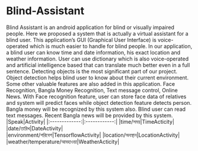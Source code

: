 # Blind-Assistant
Blind Assistant is an android application for blind or visually impaired people. Here we proposed a system that is actually a virtual assistant for a blind user. This application’s GUI (Graphical User Interface) is voice-operated which is much easier to handle for blind people. In our application, a blind user can know time and date information, his exact location and weather information. User can use dictionary which is also voice-operated and artificial intelligence based that can translate much better even in a full sentence. Detecting objects is the most significant part of our project. Object detection helps blind user to know about their current environment. Some other valuable features are also added in this application. Face Recognition, Bangla Money Recognition, Text message control, Online News. With Face recognition feature, user can store face data of relatives and system will predict faces while object detection feature detects person. Bangla money will be recognized by this system also. Blind user can read text messages. Recent Bangla news will be provided by this system.
|Speak|Activity|
|:-------------:|:------------:|
|time/সময়|TimeActicity|                                   
|date/তারিখ|DateActivity|                                  
|environment/পরিবেশ|TensorflowActivity|
|location/অবস্থান|LocationActivity|
|weather/temperature/আবহাওয়া|WeatherActicity|

